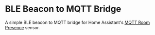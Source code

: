 # BLE Beacon to MQTT Bridge

A simple BLE beacon to MQTT bridge for Home Assistant's [MQTT Room Presence](https://www.home-assistant.io/integrations/mqtt_room/) sensor.
